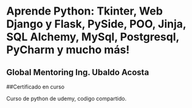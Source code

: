 # Aprende Python: Tkinter, Web Django y Flask, PySide, POO, Jinja, SQL Alchemy, MySql, Postgresql, PyCharm y mucho más!

## Global Mentoring Ing. Ubaldo Acosta 

##Certificado en curso






Curso de python de udemy, codigo compartido.

